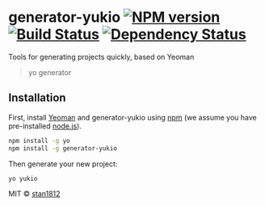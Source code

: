 # generator-yukio [![NPM version][npm-image]][npm-url] [![Build Status][travis-image]][travis-url] [![Dependency Status][daviddm-image]][daviddm-url]
Tools for generating projects quickly, based on Yeoman
> yo generator

## Installation

First, install [Yeoman](http://yeoman.io) and generator-yukio using [npm](https://www.npmjs.com/) (we assume you have pre-installed [node.js](https://nodejs.org/)).

```bash
npm install -g yo
npm install -g generator-yukio
```

Then generate your new project:

```bash
yo yukio
```


MIT © [stan1812](libx.top)


[npm-image]: https://badge.fury.io/js/generator-yukio.svg
[npm-url]: https://npmjs.org/package/generator-yukio
[travis-image]: https://travis-ci.org/Stan1812/generator-yukio.svg?branch=master
[travis-url]: https://travis-ci.org/Stan1812/generator-yukio
[daviddm-image]: https://david-dm.org/Stan1812/generator-yukio.svg?theme=shields.io
[daviddm-url]: https://david-dm.org/Stan1812/generator-yukio

